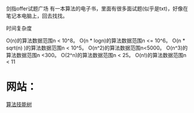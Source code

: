 剑指offer试题广场
有一本算法的电子书，里面有很多面试题(似乎是txt)，好像在笔记本电脑上，回去找找。


时间复杂度

O(n)的算法数据范围n < 10^8。
O(n * logn)的算法数据范围n <= 10^6。
O(n * sqrt(n) )的算法数据范围n < 10^5。
O(n^2)的算法数据范围n<5000。
O(n^3)的算法数据范围n <300。
O(2^n)的算法数据范围n < 25。
O(n!)的算法数据范围n < 11


# 网站：
[算法技能树](https://edu.csdn.net/skill/algorithm?utm_source=AI_act_algorithm)